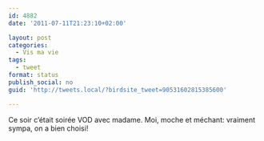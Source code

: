 ```yaml
---
id: 4882
date: '2011-07-11T21:23:10+02:00'

layout: post
categories:
  - Vis ma vie
tags:
  - tweet
format: status
publish_social: no
guid: 'http://tweets.local/?birdsite_tweet=90531602815385600'

---
```


Ce soir c’était soirée VOD avec madame. Moi, moche et méchant: vraiment sympa, on a bien choisi!